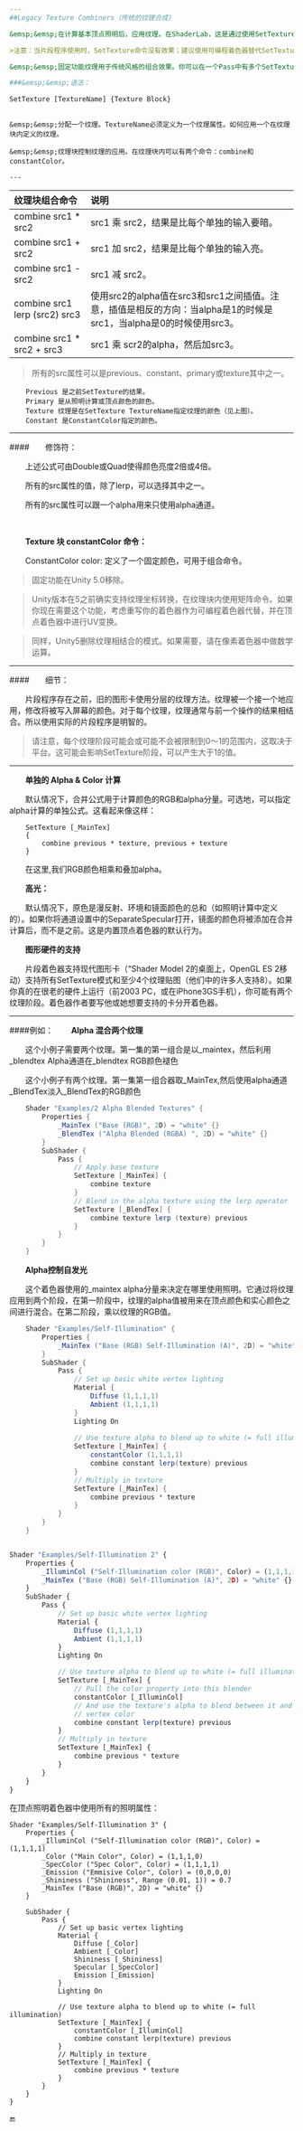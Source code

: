 ```yaml
---
##Legacy Texture Combiners（传统的纹理合成）

&emsp;&emsp;在计算基本顶点照明后，应用纹理。在ShaderLab，这是通过使用SetTexture命令。

>注意：当片段程序使用时，SetTexture命令没有效果；建议使用可编程着色器替代SetTexture命令。

&emsp;&emsp;固定功能纹理用于传统风格的组合效果。你可以在一个Pass中有多个SetTexture命令，所有纹理被顺序的应用，如绘图程序的层。SetTexture命令必须放在Pass的最后。

###&emsp;&emsp;语法：
```
    SetTexture [TextureName] {Texture Block}
```

&emsp;&emsp;分配一个纹理。TextureName必须定义为一个纹理属性。如何应用一个在纹理块内定义的纹理。

&emsp;&emsp;纹理块控制纹理的应用。在纹理块内可以有两个命令：combine和constantColor。

---
```


|纹理块组合命令|说明|
|:--|:--|
|combine src1 * src2|src1 乘 src2，结果是比每个单独的输入要暗。|
|combine src1 + src2|src1 加 src2，结果是比每个单独的输入亮。|
|combine src1 - src2|src1 减 src2。|
|combine src1 lerp (src2) src3|使用src2的alpha值在src3和src1之间插值。注意，插值是相反的方向：当alpha是1的时候是src1，当alpha是0的时候使用src3。|
|combine src1 * src2 + src3|src1 乘 scr2的alpha，然后加src3。|

>所有的src属性可以是previous、constant、primary或texture其中之一。

```
    Previous 是之前SetTexture的结果。		
    Primary 是从照明计算或顶点颜色的颜色。	
    Texture 纹理是在SetTexture TextureName指定纹理的颜色（见上图）。
    Constant 是ConstantColor指定的颜色。
```

---
		
####&emsp;&emsp;修饰符：

&emsp;&emsp;上述公式可由Double或Quad使得颜色亮度2倍或4倍。

&emsp;&emsp;所有的src属性的值，除了lerp，可以选择其中之一。	

&emsp;&emsp;所有的src属性可以跟一个alpha用来只使用alpha通道。 

<br>
		
&emsp;&emsp;**Texture 块 constantColor 命令：**

&emsp;&emsp;ConstantColor color: 定义了一个固定颜色，可用于组合命令。

>固定功能在Unity 5.0移除。

>Unity版本在5之前确实支持纹理坐标转换，在纹理块内使用矩阵命令。如果你现在需要这个功能，考虑重写你的着色器作为可编程着色器代替，并在顶点着色器中进行UV变换。

>同样，Unity5删除纹理相结合的模式。如果需要，请在像素着色器中做数学运算。

---

####&emsp;&emsp;细节：

&emsp;&emsp;片段程序存在之前，旧的图形卡使用分层的纹理方法。纹理被一个接一个地应用，修改将被写入屏幕的颜色。对于每个纹理，纹理通常与前一个操作的结果相结合。所以使用实际的片段程序是明智的。

>请注意，每个纹理阶段可能会或可能不会被限制到0～1的范围内，这取决于平台。这可能会影响SetTexture阶段，可以产生大于1的值。

---

&emsp;&emsp;**单独的 Alpha & Color 计算**

&emsp;&emsp;默认情况下，合并公式用于计算颜色的RGB和alpha分量。可选地，可以指定alpha计算的单独公式。这看起来像这样：
```
    SetTexture [_MainTex] 
    { 
        combine previous * texture, previous + texture 
    }
```
&emsp;&emsp;在这里,我们RGB颜色相乘和叠加alpha。

&emsp;&emsp;**高光：**

&emsp;&emsp;默认情况下，原色是漫反射、环境和镜面颜色的总和（如照明计算中定义的）。如果你将通道设置中的SeparateSpecular打开，镜面的颜色将被添加在合并计算后，而不是之前。这是内置顶点着色器的默认行为。

&emsp;&emsp;**图形硬件的支持**

&emsp;&emsp;片段着色器支持现代图形卡（“Shader Model 2的桌面上，OpenGL ES 2移动）支持所有SetTexture模式和至少4个纹理贴图（他们中的许多人支持8）。如果你真的在很老的硬件上运行（前2003 PC，或在iPhone3GS手机），你可能有两个纹理阶段。着色器作者要写他或她想要支持的卡分开着色器。

---

####例如：
&emsp;&emsp;**Alpha 混合两个纹理**

&emsp;&emsp;这个小例子需要两个纹理。第一集的第一组合是以_maintex，然后利用_blendtex Alpha通道在_blendtex RGB颜色褪色

&emsp;&emsp;这个小例子有两个纹理。第一集第一组合器取_MainTex,然后使用alpha通道_BlendTex淡入_BlendTex的RGB颜色

```csharp
    Shader "Examples/2 Alpha Blended Textures" {
        Properties {
            _MainTex ("Base (RGB)", 2D) = "white" {}
            _BlendTex ("Alpha Blended (RGBA) ", 2D) = "white" {}
        }
        SubShader {
            Pass {
                // Apply base texture
                SetTexture [_MainTex] {
                    combine texture
                }
                // Blend in the alpha texture using the lerp operator
                SetTexture [_BlendTex] {
                    combine texture lerp (texture) previous
                }
            }
        }
    }
```

&emsp;&emsp;**Alpha控制自发光**

&emsp;&emsp;这个着色器使用的_maintex alpha分量来决定在哪里使用照明。它通过将纹理应用到两个阶段，在第一阶段中，纹理的alpha值被用来在顶点颜色和实心颜色之间进行混合。在第二阶段，乘以纹理的RGB值。

```csharp
    Shader "Examples/Self-Illumination" {
        Properties {
            _MainTex ("Base (RGB) Self-Illumination (A)", 2D) = "white" {}
        }
        SubShader {
            Pass {
                // Set up basic white vertex lighting
                Material {
                    Diffuse (1,1,1,1)
                    Ambient (1,1,1,1)
                }
                Lighting On
    
                // Use texture alpha to blend up to white (= full illumination)
                SetTexture [_MainTex] {
                    constantColor (1,1,1,1)
                    combine constant lerp(texture) previous
                }
                // Multiply in texture
                SetTexture [_MainTex] {
                    combine previous * texture
                }
            }
        }
    }
```

```javascript

Shader "Examples/Self-Illumination 2" {
    Properties {
        _IlluminCol ("Self-Illumination color (RGB)", Color) = (1,1,1,1)
        _MainTex ("Base (RGB) Self-Illumination (A)", 2D) = "white" {}
    }
    SubShader {
        Pass {
            // Set up basic white vertex lighting
            Material {
                Diffuse (1,1,1,1)
                Ambient (1,1,1,1)
            }
            Lighting On

            // Use texture alpha to blend up to white (= full illumination)
            SetTexture [_MainTex] {
                // Pull the color property into this blender
                constantColor [_IlluminCol]
                // And use the texture's alpha to blend between it and
                // vertex color
                combine constant lerp(texture) previous
            }
            // Multiply in texture
            SetTexture [_MainTex] {
                combine previous * texture
            }
        }
    }
}
```

在顶点照明着色器中使用所有的照明属性：
```
Shader "Examples/Self-Illumination 3" {
    Properties {
        _IlluminCol ("Self-Illumination color (RGB)", Color) = (1,1,1,1)
        _Color ("Main Color", Color) = (1,1,1,0)
        _SpecColor ("Spec Color", Color) = (1,1,1,1)
        _Emission ("Emmisive Color", Color) = (0,0,0,0)
        _Shininess ("Shininess", Range (0.01, 1)) = 0.7
        _MainTex ("Base (RGB)", 2D) = "white" {}
    }

    SubShader {
        Pass {
            // Set up basic vertex lighting
            Material {
                Diffuse [_Color]
                Ambient [_Color]
                Shininess [_Shininess]
                Specular [_SpecColor]
                Emission [_Emission]
            }
            Lighting On

            // Use texture alpha to blend up to white (= full illumination)
            SetTexture [_MainTex] {
                constantColor [_IlluminCol]
                combine constant lerp(texture) previous
            }
            // Multiply in texture
            SetTexture [_MainTex] {
                combine previous * texture
            }
        }
    }
}
```

🔚
